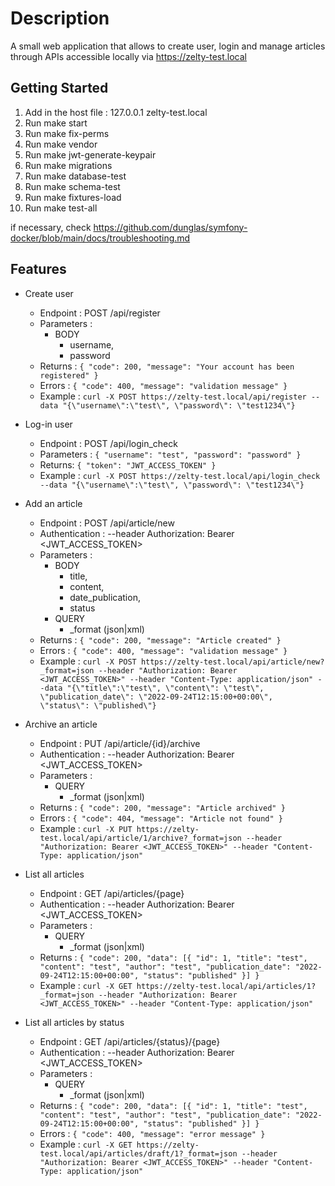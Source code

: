 # Description

A small web application that allows to create user, login and manage articles through APIs accessible locally via https://zelty-test.local

## Getting Started

1. Add in the host file : 127.0.0.1 zelty-test.local
2. Run make start
3. Run make fix-perms
4. Run make vendor
5. Run make jwt-generate-keypair
6. Run make migrations
7. Run make database-test
8. Run make schema-test
9. Run make fixtures-load
10. Run make test-all

if necessary, check https://github.com/dunglas/symfony-docker/blob/main/docs/troubleshooting.md

## Features

* Create user
    - Endpoint : POST /api/register
    - Parameters : 
        - BODY
            - username,
            - password
    - Returns : ``` { "code": 200, "message": "Your account has been registered" } ```
    - Errors : ``` { "code": 400, "message": "validation message" } ```
    - Example : ``` curl -X POST https://zelty-test.local/api/register --data "{\"username\":\"test\", \"password\": \"test1234\"} ```

* Log-in user
    - Endpoint : POST /api/login_check
    - Parameters : ``` { "username": "test", "password": "password" } ```
    - Returns: ``` { "token": "JWT_ACCESS_TOKEN" } ```
    - Example : ``` curl -X POST https://zelty-test.local/api/login_check --data "{\"username\":\"test\", \"password\": \"test1234\"} ```

* Add an article
    - Endpoint : POST /api/article/new
    - Authentication : --header Authorization: Bearer <JWT_ACCESS_TOKEN>
    - Parameters : 
        - BODY
            - title, 
            - content, 
            - date_publication, 
            - status
        - QUERY
            - _format (json|xml)
    - Returns : ``` { "code": 200, "message": "Article created" } ```
    - Errors : ``` { "code": 400, "message": "validation message" } ```
    - Example : ``` curl -X POST https://zelty-test.local/api/article/new?_format=json --header "Authorization: Bearer <JWT_ACCESS_TOKEN>" --header "Content-Type: application/json" --data "{\"title\":\"test\", \"content\": \"test\", \"publication_date\": \"2022-09-24T12:15:00+00:00\", \"status\": \"published\"} ```

* Archive an article
    - Endpoint : PUT /api/article/{id}/archive
    - Authentication : --header Authorization: Bearer <JWT_ACCESS_TOKEN>
    - Parameters :
        - QUERY
            - _format (json|xml)
    - Returns : ``` { "code": 200, "message": "Article archived" } ```
    - Errors : ``` { "code": 404, "message": "Article not found" } ```
    - Example : ``` curl -X PUT https://zelty-test.local/api/article/1/archive?_format=json --header "Authorization: Bearer <JWT_ACCESS_TOKEN>" --header "Content-Type: application/json" ```

* List all articles
    - Endpoint : GET /api/articles/{page}
    - Authentication : --header Authorization: Bearer <JWT_ACCESS_TOKEN>
    - Parameters :
        - QUERY
            - _format (json|xml)
    - Returns : ``` { "code": 200, "data": [{ "id": 1, "title": "test", "content": "test", "author": "test", "publication_date": "2022-09-24T12:15:00+00:00", "status": "published" }] } ```
    - Example : ``` curl -X GET https://zelty-test.local/api/articles/1?_format=json --header "Authorization: Bearer <JWT_ACCESS_TOKEN>" --header "Content-Type: application/json" ```

* List all articles by status
    - Endpoint : GET /api/articles/{status}/{page}
    - Authentication : --header Authorization: Bearer <JWT_ACCESS_TOKEN>
    - Parameters :
        - QUERY
            - _format (json|xml)
    - Returns : ``` { "code": 200, "data": [{ "id": 1, "title": "test", "content": "test", "author": "test", "publication_date": "2022-09-24T12:15:00+00:00", "status": "published" }] } ```
    - Errors : ``` { "code": 400, "message": "error message" } ```
    - Example : ``` curl -X GET https://zelty-test.local/api/articles/draft/1?_format=json --header "Authorization: Bearer <JWT_ACCESS_TOKEN>" --header "Content-Type: application/json" ```